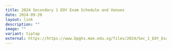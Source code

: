 ```yaml
---
title: 2024 Secondary 1 EOY Exam Schedule and Venues
date: 2024-09-20
layout: link
description: ""
image: ""
variant: tiptap
external: https://https://www.bpghs.moe.edu.sg/files/2024/Sec_1_EOY_Exam_Schedule_2024_with_venues__For_Students___Sherlyn_Tan.pdf
---
```

